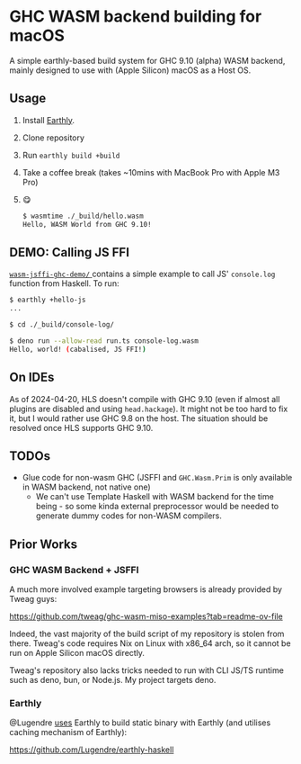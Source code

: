 # GHC WASM backend building for macOS

A simple earthly-based build system for GHC 9.10 (alpha) WASM backend, mainly designed to use with (Apple Silicon) macOS as a Host OS.

## Usage

1. Install [Earthly](https://earthly.dev).
2. Clone repository
3. Run `earthly build +build`
4. Take a coffee break (takes ~10mins with MacBook Pro with Apple M3 Pro)
5. :yum:

    ```bash
    $ wasmtime ./_build/hello.wasm
    Hello, WASM World from GHC 9.10!
    ```

## DEMO: Calling JS FFI

[`wasm-jsffi-ghc-demo/` ](./wasm-jsffi-ghc-demo) contains a simple example to call JS' `console.log` function from Haskell.
To run: 

```bash
$ earthly +hello-js
...

$ cd ./_build/console-log/

$ deno run --allow-read run.ts console-log.wasm
Hello, world! (cabalised, JS FFI!)
```

## On IDEs

As of 2024-04-20, HLS doesn't compile with GHC 9.10 (even if almost all plugins are disabled and using `head.hackage`).
It might not be too hard to fix it, but I would rather use GHC 9.8 on the host.
The situation should be resolved once HLS supports GHC 9.10.

## TODOs

- Glue code for non-wasm GHC (JSFFI and `GHC.Wasm.Prim` is only available in WASM backend, not native one)
  + We can't use Template Haskell with WASM backend for the time being - so some kinda external preprocessor would be needed to generate dummy codes for non-WASM compilers.

## Prior Works

### GHC WASM Backend + JSFFI

A much more involved example targeting browsers is already provided by Tweag guys:

https://github.com/tweag/ghc-wasm-miso-examples?tab=readme-ov-file

Indeed, the vast majority of the build script of my repository is stolen from there.
Tweag's code requires Nix on Linux with x86_64 arch, so it cannot be run on Apple Silicon macOS directly.

Tweag's repository also lacks tricks needed to run with CLI JS/TS runtime such as deno, bun, or Node.js.
My project targets deno.

### Earthly

@Lugendre [uses](https://github.com/Lugendre/earthly-haskell) Earthly to build static binary with Earthly (and utilises caching mechanism of Earthly):

https://github.com/Lugendre/earthly-haskell
